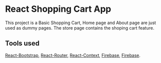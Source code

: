 # React Shopping Cart App

This project is a Basic Shopping Cart, Home page and About page are just used as dummy pages. The store page contains the shoping cart feature.

## Tools used

[React-Bootstrap](https://react-bootstrap.netlify.app/), [React-Router](https://reactrouter.com/en/main), [React-Context](https://reactjs.org/docs/context.html), [Firebase](https://firebase.google.com/), [Firebase](https://developer.mozilla.org/en-US/docs/Web/API/Fetch_API).
